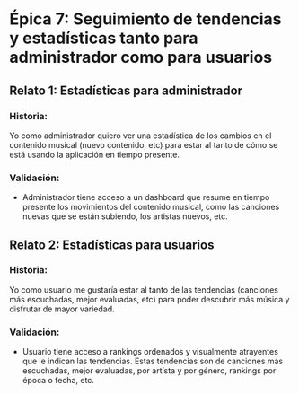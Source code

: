 # Épica 7: Seguimiento de tendencias y estadísticas tanto para administrador como para usuarios 

## Relato 1: Estadísticas para administrador
### Historia:
Yo como administrador quiero ver una estadística de los cambios en el contenido musical (nuevo contenido, etc) para estar al tanto de cómo se está usando la aplicación en tiempo presente.
### Validación:
* Administrador tiene acceso a un dashboard que resume en tiempo presente los movimientos del contenido musical, como las canciones nuevas que se están subiendo, los artistas nuevos, etc.

## Relato 2: Estadísticas para usuarios
### Historia:
Yo como usuario me gustaría estar al tanto de las tendencias (canciones más escuchadas, mejor evaluadas, etc) para poder descubrir más música y disfrutar de mayor variedad.
### Validación:
* Usuario tiene acceso a rankings ordenados y visualmente atrayentes que le indican las tendencias. Estas tendencias son de canciones más escuchadas, mejor evaluadas, por artísta y por género, rankings por época o fecha, etc.